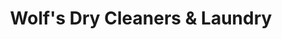 ---
title: "Wolf's Dry Cleaners & Laundry"
url: /milwaukee/wolfs-dry-cleaners-und-laundry/
shop: Wäscherei
---